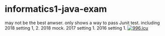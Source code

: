 # informatics1-java-exam
may not be the best anwser. 
only shows a way to pass Junit test.
including 2018 setting 1, 2. 2018 mock. 2017 setting 1. 2016 setting 1.
<a href="https://996.icu"><img src="https://img.shields.io/badge/link-996.icu-red.svg" alt="996.icu" /></a>
